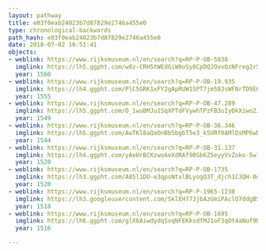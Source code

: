 ```yaml
---
layout: pathway
title: e03f0eab24023b7d87829e2746a455e0
type: chronological-backwards
path_hash: e03f0eab24023b7d87829e2746a455e0
date: 2018-07-02 16:51:41
objects:
- weblink: https://www.rijksmuseum.nl/en/search?q=RP-P-OB-5838
  imglink: https://lh5.ggpht.com/w8z-CRH5tWEdGiW0oSy8CpDQJOxvQzNFreg2rSoF5pDG3nDMLxlxCVupsIqwRfCxbXVXqtX5R8A1vrW9EY4TBaMaeQ=s200
  year: 1560
- weblink: https://www.rijksmuseum.nl/en/search?q=RP-P-OB-19.935
  imglink: https://lh4.ggpht.com/PlC5GRK1xFY2gApRUW1SPT7jm58JsWFNrTD9E6KWc3MpU5hu9NunS-ceysHnGAH-Y4X9rRDiN_NBaREeSa6DS_BANH4=s200
  year: 1555
- weblink: https://www.rijksmuseum.nl/en/search?q=RP-P-OB-47.289
  imglink: https://lh5.ggpht.com/O_1wuBMJu1SqXPTdFVywhTPzFB3uIyDkXiwo2JT-PX40vDd2k8_w5YQcpSeWAGNFvFH7NrSm0gqFPRf9JVhcoLkuy8A=s200
  year: 1549
- weblink: https://www.rijksmuseum.nl/en/search?q=RP-P-OB-36.346
  imglink: https://lh5.ggpht.com/AwTKl8aQaOnBb5bgbT5e3_k5URf0AMlDsMP6wDfxKH5YCrr3lzYSubS1dEPRTwtjxBQMiPActpe2obHUcuyV-idGFQ=s200
  year: 1544
- weblink: https://www.rijksmuseum.nl/en/search?q=RP-P-OB-31.137
  imglink: https://lh4.ggpht.com/yAeHrBCKzwoAeXdRAf90Sb6Z5eyyVvZoko-5w1mwQTk7-6XiiGD-lyP3XvBdZmY--fAkdJzy343NPk0fc_13xTu4u41J=s200
  year: 1520
- weblink: https://www.rijksmuseum.nl/en/search?q=RP-P-OB-1735
  imglink: https://lh3.ggpht.com/A85l1DO-e3qpsNtxlBLyogQ3T_djch1C3QH-0d5SMKXfOvccE_LjV06rUm8VqZaKNQtCa8qyphgGorKE1aYuZE21uw=s200
  year: 1520
- weblink: https://www.rijksmuseum.nl/en/search?q=RP-P-1965-1230
  imglink: https://lh3.googleusercontent.com/SklEH77JjbAzGmiPAclO7ddgB5u5xxZwWQnYpPxyZma5C9swIhZFwnTnJ-CvhgamTFuKd80JTDZpUvRzfGnyjOVx_4I=s200
  year: 1518
- weblink: https://www.rijksmuseum.nl/en/search?q=RP-P-OB-1695
  imglink: https://lh6.ggpht.com/glX6AiwdydqSvqNFEKksdfMJ1oF3qOt4aNuf9DKr0QyIK1UtaSIAb_GfSg0htgbawn83gv2R5Su0PZ5pRZvNhMVz9oE=s200
  year: 1516

---
```

